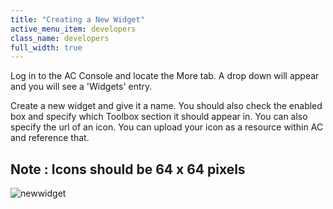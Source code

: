 ```yaml
---
title: "Creating a New Widget"
active_menu_item: developers
class_name: developers
full_width: true
---
```



Log in to the AC Console and locate the More tab. A drop down will appear and you will see a 'Widgets' entry.

Create a new widget and give it a name. You should also check the enabled box and specify which Toolbox section it should appear in. You can also specify the url of an icon. You can upload your icon as a resource within AC and reference that.

## Note : Icons should be 64 x 64 pixels

![newwidget](/img/docs/newwidget.zoom61.png)


